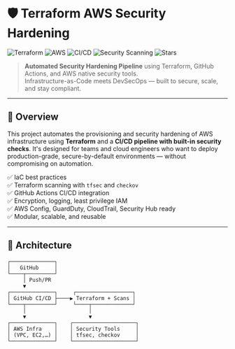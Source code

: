# 🛡️ Terraform AWS Security Hardening

![Terraform](https://img.shields.io/badge/Terraform-v1.x-blueviolet?logo=terraform)
![AWS](https://img.shields.io/badge/AWS-Deployed-orange?logo=amazon-aws)
![CI/CD](https://img.shields.io/github/actions/workflow/status/shahnotes/terraform-aws-security-hardening/github-actions.yaml?label=CI%2FCD&logo=github)
![Security Scanning](https://img.shields.io/badge/Scanned%20by-tfsec%20%26%20Checkov-blue?logo=datadog)
![Stars](https://img.shields.io/github/stars/shahnotes/terraform-aws-security-hardening?style=social)

> **Automated Security Hardening Pipeline** using Terraform, GitHub Actions, and AWS native security tools.  
> Infrastructure-as-Code meets DevSecOps — built to secure, scale, and stay compliant.

---

## 🚀 Overview

This project automates the provisioning and security hardening of AWS infrastructure using **Terraform** and a **CI/CD pipeline with built-in security checks**. It's designed for teams and cloud engineers who want to deploy production-grade, secure-by-default environments — without compromising on automation.

✅ IaC best practices  
✅ Terraform scanning with `tfsec` and `checkov`  
✅ GitHub Actions CI/CD integration  
✅ Encryption, logging, least privilege IAM  
✅ AWS Config, GuardDuty, CloudTrail, Security Hub ready  
✅ Modular, scalable, and reusable

---

## 📐 Architecture

```plaintext
┌──────────────┐
│   GitHub     │
└────┬─────────┘
     │ Push/PR
     ▼
┌──────────────┐     ┌──────────────────┐
│ GitHub CI/CD ├────▶ Terraform + Scans │
└────┬─────────┘     └────┬─────────────┘
     │                    │
     ▼                    ▼
┌──────────────┐    ┌────────────────────┐
│ AWS Infra    │    │ Security Tools     │
│ (VPC, EC2,…) │    │ tfsec, checkov     │
└──────────────┘    └────────────────────┘
